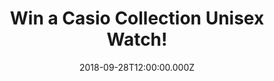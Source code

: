 ---
campaign-uuid: "c-fa727b1c-60a8-4de4-a712-c46fe00b3082"
type: "Competition"
category: "Gifts"
date: "2018-09-28T12:00:00.000Z"
end-date: "2018-10-28T23:59:00.000Z"
disable-form: false
is_promoted: false
has_entry_page: true
title: "Win a Casio Collection Unisex Watch!"
competition-description: "<p>With over one million watches purchased every year, Casio\
  \ is one of the UK’s top five watch brands and we have managed to get our hands\
  \ on one of them for YOU!</p>\r\n<p>Ready to stand out with your new watch? Click\
  \ below for a chance to win!</p>"
hero-header: "Win a Casio Collection Unisex Watch!"
terms-confirmation: "N/A"
banner-img: "https://assets.expresslyapp.com/asset-50f01ad2-7752-4aa5-9ea4-2766fa6bfe07.jpg"
logo-left-href: "aaa.nme.com"
logo-left-image: "https://assets.expresslyapp.com/asset-ca6fc133-0748-482e-b4f1-caa230852871.jpg"
logo-left-title: "NME AAA"
bg-image-hero: "https://assets.expresslyapp.com/asset-1d6f92bd-e444-4c42-8ad3-799391f631bc.jpg"
bg-image-first: "https://assets.expresslyapp.com/asset-ef4184c8-bbb1-410a-a8b9-7e3646dd7690.jpg"
section1-content: "<p>With warm shades of gold, cool stainless steel and black plastic,\
  \ these timeless design icons can be combined perfectly with today's style. It's\
  \ good to know that some things never change and Casio continually pushes the boundaries\
  \ of innovative timepiece design and functionality.</p>\r\n<p>Enter the form below\
  \ for a chance to win one of the best watches in the UK: a Casio Collection Unisex\
  \ Watch!</p>\r\n<p>Good luck!</p>"
entry-title: "Win a Casio Collection Unisex Watch!"
entry-content: "Enter the draw to win a Casio Collection Unisex Watch by completing\
  \ the form below before 23:59 on 28th of October 2018."
has-winner: false
prize-description: "A Casio Collection Unisex Watch."
special-conditions: "Multiple entries are allowed up to one every day.\r\nThis competition\
  \ is also available on:\r\nhttps://club.expressly.io/competitions/casio-collection-unisex-watch-giveaway"
country-restrictions:
- "GB"
---